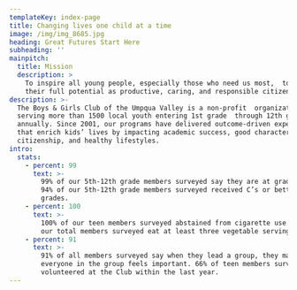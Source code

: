 ```yaml
---
templateKey: index-page
title: Changing lives one child at a time
image: /img/img_8685.jpg
heading: Great Futures Start Here
subheading: ''
mainpitch:
  title: Mission
  description: >
    To inspire all young people, especially those who need us most,  to reach
    their full potential as productive, caring, and responsible citizens.
description: >-
  The Boys & Girls Club of the Umpqua Valley is a non-profit  organization
  serving more than 1500 local youth entering 1st grade  through 12th grade
  annually. Since 2001, our programs have delivered outcome-driven experiences
  that enrich kids’ lives by impacting academic success, good character and
  citizenship, and healthy lifestyles.
intro:
  stats:
    - percent: 99
      text: >-
        99% of our 5th-12th grade members surveyed say they are at grade level.
        94% of our 5th-12th grade members surveyed received C’s or better
        grades.
    - percent: 100
      text: >-
        100% of our teen members surveyed abstained from cigarette use. 74% of
        our total members surveyed eat at least three vegetable servings a day.
    - percent: 91
      text: >-
        91% of all members surveyed say when they lead a group, they make sure
        everyone in the group feels important. 66% of teen members surveyed have
        volunteered at the Club within the last year.
---
```

